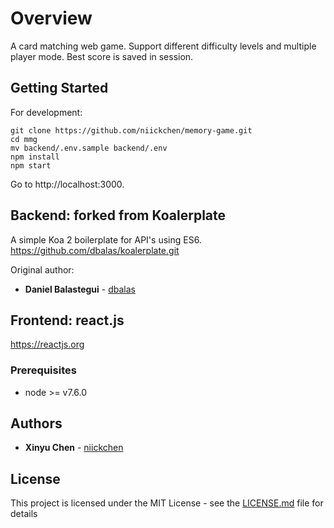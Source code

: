 # Overview
A card matching web game. Support different difficulty levels and multiple player mode. Best score is saved in session.

## Getting Started

For development:

```
git clone https://github.com/niickchen/memory-game.git
cd mmg
mv backend/.env.sample backend/.env
npm install
npm start
```

Go to http://localhost:3000.

## Backend: forked from Koalerplate
A simple Koa 2 boilerplate for API's using ES6.
https://github.com/dbalas/koalerplate.git

Original author: 
* **Daniel Balastegui** - [dbalas](https://github.com/dbalas)

## Frontend: react.js
https://reactjs.org

### Prerequisites

* node >= v7.6.0

## Authors

* **Xinyu Chen** - [niickchen](https://github.com/niickchen)

## License

This project is licensed under the MIT License - see the [LICENSE.md](https://github.com/niickchen/mmg/tree/master/backend/LICENSE.md) file for details
